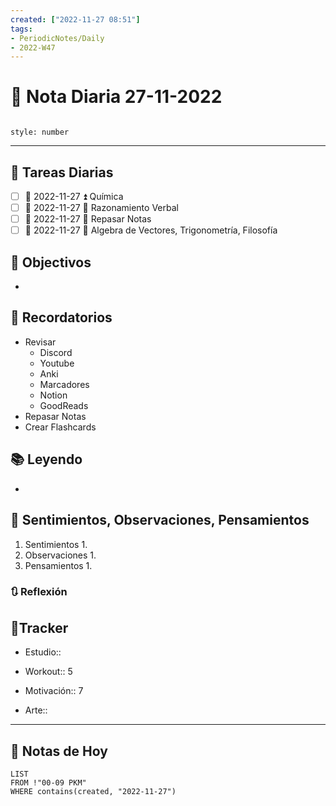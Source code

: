 ```yaml
---
created: ["2022-11-27 08:51"]
tags:
- PeriodicNotes/Daily
- 2022-W47
---
```


# 📅 Nota Diaria 27-11-2022
```toc

style: number

```

---
## 🔷 Tareas Diarias
- [ ] 📅 2022-11-27 ⏫ Química
- [ ] 📅 2022-11-27 🔼 Razonamiento Verbal
- [ ] 📅 2022-11-27 🔼 Repasar Notas 
- [ ] 📅 2022-11-27 🔽 Algebra de Vectores, Trigonometría, Filosofía

## 🎯 Objectivos
- 
## 📕 Recordatorios
- Revisar
	- Discord
	- Youtube
	- Anki
	- Marcadores
	- Notion
	- GoodReads
- Repasar Notas
- Crear Flashcards

## 📚 Leyendo
- 
## 💬 Sentimientos, Observaciones, Pensamientos 
1. Sentimientos
	1. 
2. Observaciones
	1. 
3. Pensamientos
	1. 
### 🔃 Reflexión

## 🔷Tracker

- Estudio::

- Workout:: 5

- Motivación:: 7

- Arte::
---

## 📅 Notas de Hoy
```dataview
LIST 
FROM !"00-09 PKM" 
WHERE contains(created, "2022-11-27")
```
